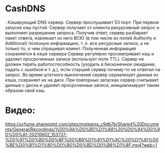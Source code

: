 # CashDNS
. Кэширующий DNS сервер. Сервер прослушивает 53 порт. При первом запуске кэш пустой. Сервер получает от клиента рекурсивный запрос и выполняет разрешение запроса. Получив ответ, сервер разбирает пакет ответа, извлекает из него ВСЮ (в том
числе из полей Authority и Additional) полезную информацию, т. е. все ресурсные записи, а не
только то, о чем спрашивал клиент. Полученная информация сохраняется в кэше сервера
Сервер регулярно просматривает кэш и удаляет просроченные записи (использует поле TTL).
Сервер не должен терять работоспособность (уходить в бесконечное ожидание, падать с
ошибкой и т. д.), если старший сервер почему-то не ответил на запрос. Во время штатного выключения сервер сериализует данные из кэша, сохраняет их на диск. При повторных запусках
сервер считывает данные с диска и удаляет просроченные записи, инициализирует таким образом свой кэш.

# Видео: 
https://urfume.sharepoint.com/sites/msteams_c9db7b/Shared%20Documents/General/Recordings/%D0%9A%D0%B5%D1%88%20%D0%94%D0%9D%D0%A1-20210602_153737-%D0%97%D0%B0%D0%BF%D0%B8%D1%81%D1%8C%20%D1%81%D0%BE%D0%B1%D1%80%D0%B0%D0%BD%D0%B8%D1%8F.mp4?web=1
